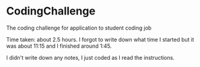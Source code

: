 # CodingChallenge
 The coding challenge for application to student coding job

Time taken: about 2.5 hours. I forgot to write down what time I started but it was about 11:15 and I finished around 1:45.

I didn't write down any notes, I just coded as I read the instructions. 

